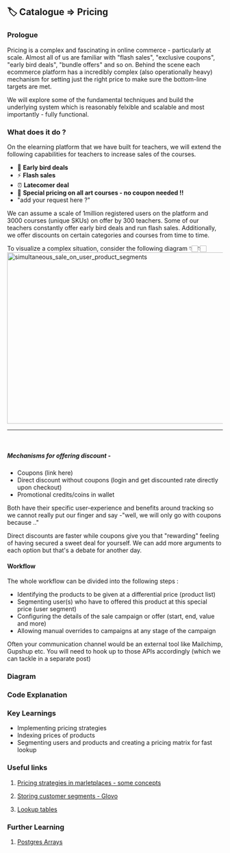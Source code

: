 ## 🏷️ Catalogue => Pricing


### Prologue

Pricing is a complex and fascinating in online commerce - particularly at scale. Almost all of us are familiar with "flash sales", "exclusive coupons", "early bird deals", "bundle offers" and so on. Behind the scene each ecommerce platform has a incredibly complex (also operationally heavy) mechanism for setting just the right price to make sure the bottom-line targets are met.

We will explore some of the fundamental techniques and build the underlying system which is reasonably felxible and scalable and most importantly - fully functional.

### What does it do ?

On the elearning platform that we have built for teachers, we will extend the following capabilities for teachers to increase sales of the courses. 

- 🦅 **Early bird deals**
- ⚡️ **Flash sales**
- ⏰ **Latecomer deal**
- 💫 **Special pricing on all art courses - no coupon needed !!**
- "add your request here ?"


We can assume a scale of 1million registered users on the platform and 3000 courses (unique SKUs) on offer by 300 teachers. Some of our teachers constantly offer early bird deals and run flash sales. Additionally, we offer discounts on certain categories and courses from time to time.

To visualize a complex situation, consider the following diagram 👇🏻👇🏻
<img src="https://lh3.googleusercontent.com/d/1FjUn_raztarQ-svOsof5iehg7WIH1hsu" width="800" height="400" alt="simultaneous_sale_on_user_product_segments"/>

------------------------------------------------------------------------------------------
</br>


##### Mechanisms for offering discount -
- Coupons (link here)
- Direct discount without coupons (login and get discounted rate directly upon checkout)
- Promotional credits/coins in wallet

Both have their specific user-experience and benefits around tracking so we cannot really put our finger and say -"well, we will only go with coupons because .."

Direct discounts are faster while coupons give you that "rewarding" feeling of having secured a sweet deal for yourself. We can add more arguments to each option but that's a debate for another day.

#### Workflow
The whole workflow can be divided into the following steps :
- Identifying the products to be given at a differential price (product list)
- Segmenting user(s) who have to offered this product at this special price (user segment)
- Configuring the details of the sale campaign or offer (start, end, value and more)
- Allowing manual overrides to campaigns at any stage of the campaign

Often your communication channel would be an external tool like Mailchimp, Gupshup etc. You will need to hook up to those APIs accordingly (which we can tackle in a separate post)


### Diagram


### Code Explanation


### Key Learnings
- Implementing pricing strategies
- Indexing prices of products
- Segmenting users and products and creating a pricing matrix for fast lookup


### Useful links

1. [Pricing strategies in marletplaces - some concepts](https://www.sellerapp.com/blog/top-essential-ecommerce-pricing-strategies/)

2. [Storing customer segments - Glovo](https://medium.com/glovo-engineering/customer-segmentation-at-glovo-8b46a787ac5e)

3. [Lookup tables](https://medium.com/capital-one-tech/blazing-fast-data-lookup-in-a-microservices-world-dd3ae548ca45)

### Further Learning

1. [Postgres Arrays](https://news.ycombinator.com/item?id=4415754)
